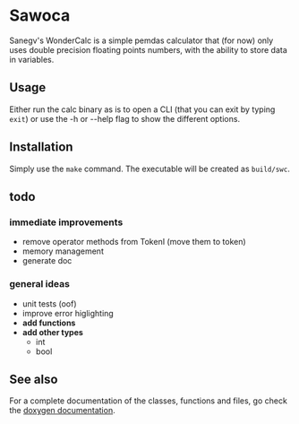 # Sawoca

Sanegv's WonderCalc is a simple pemdas calculator that (for now) only uses 
double precision floating points numbers, with the ability to store data in
 variables.

## Usage

Either run the calc binary as is to open a CLI (that you can exit by typing 
`exit`) or use the -h or --help flag to show the different options.

## Installation

Simply use the `make` command. The executable will be created as `build/swc`.

## todo

### immediate improvements

- remove operator methods from TokenI (move them to token)
- memory management
- generate doc

### general ideas

- unit tests (oof)
- improve error higlighting
- **add functions**
- **add other types**
    - int
    - bool

## See also

For a complete documentation of the classes, functions and files, go check the 
[doxygen documentation](./docs/html/index.html "doxygen documentation").
